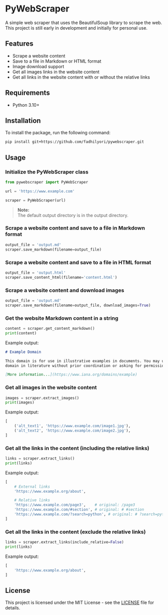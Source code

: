 # PyWebScraper

A simple web scraper that uses the BeautifulSoup library to scrape the web. This project is still early in development and initially for personal use.

## Features

- Scrape a website content
- Save to a file in Markdown or HTML format
- Image download support
- Get all images links in the website content
- Get all links in the website content with or without the relative links

## Requirements

- Python 3.10+

## Installation

To install the package, run the following command:

```bash
pip install git+https://github.com/fadhilyori/pywebscraper.git
```

## Usage

### Initialize the PyWebScraper class

```python
from pywebscraper import PyWebScraper

url = 'https://www.example.com'

scraper = PyWebScraper(url)
```

> **Note:**  
> The default output directory is in the output directory.

### Scrape a website content and save to a file in Markdown format

```python
output_file = 'output.md'
scraper.save_markdown(filename=output_file)
```

### Scrape a website content and save to a file in HTML format

```python
output_file = 'output.html'
scraper.save_content_html(filename='content.html')
```

### Scrape a website content and download images

```python
output_file = 'output.md'
scraper.save_markdown(filename=output_file, download_images=True)
```

### Get the website Markdown content in a string

```python
content = scraper.get_content_markdown()
print(content)
```

Example output:

```markdown
# Example Domain

This domain is for use in illustrative examples in documents. You may use this
domain in literature without prior coordination or asking for permission.

[More information...](https://www.iana.org/domains/example)
```

### Get all images in the website content

```python
images = scraper.extract_images()
print(images)
```

Example output:

```python
[
    ('alt_text1', 'https://www.example.com/image1.jpg'),
    ('alt_text2', 'https://www.example.com/image2.jpg'),
]
```

### Get all the links in the content (including the relative links)

```python
links = scraper.extract_links()
print(links)
```

Example output:

```python
[
    # External links
    'https://www.example.org/about',

    # Relative links
    'https://www.example.com/page3',    # original: /page3
    'https://www.example.com/#section', # original: # #section
    'https://www.example.com/?search=python', # original: # ?search=python
]
```

### Get all the links in the content (exclude the relative links)

```python
links = scraper.extract_links(include_relative=False)
print(links)
```

Example output:

```python
[
    'https://www.example.org/about',
]
```

## License

This project is licensed under the MIT License - see the [LICENSE](LICENSE) file for details.
